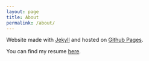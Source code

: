 ```yaml
---
layout: page
title: About
permalink: /about/
---
```


Website made with [Jekyll](https://jekyllrb.com/) and hosted on [Github Pages](https://pages.github.com/).

You can find my resume [here](/assets/documents/resume-matthias-goffette.pdf).
